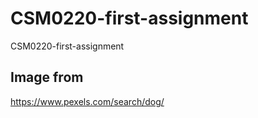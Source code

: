 # CSM0220-first-assignment
CSM0220-first-assignment


## Image from
https://www.pexels.com/search/dog/